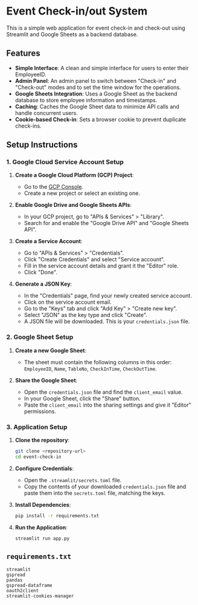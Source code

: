 # Event Check-in/out System

This is a simple web application for event check-in and check-out using Streamlit and Google Sheets as a backend database.

## Features

-   **Simple Interface**: A clean and simple interface for users to enter their EmployeeID.
-   **Admin Panel**: An admin panel to switch between "Check-in" and "Check-out" modes and to set the time window for the operations.
-   **Google Sheets Integration**: Uses a Google Sheet as the backend database to store employee information and timestamps.
-   **Caching**: Caches the Google Sheet data to minimize API calls and handle concurrent users.
-   **Cookie-based Check-in**: Sets a browser cookie to prevent duplicate check-ins.

## Setup Instructions

### 1. Google Cloud Service Account Setup

1.  **Create a Google Cloud Platform (GCP) Project**:
    -   Go to the [GCP Console](https://console.cloud.google.com/).
    -   Create a new project or select an existing one.

2.  **Enable Google Drive and Google Sheets APIs**:
    -   In your GCP project, go to "APIs & Services" > "Library".
    -   Search for and enable the "Google Drive API" and "Google Sheets API".

3.  **Create a Service Account**:
    -   Go to "APIs & Services" > "Credentials".
    -   Click "Create Credentials" and select "Service account".
    -   Fill in the service account details and grant it the "Editor" role.
    -   Click "Done".

4.  **Generate a JSON Key**:
    -   In the "Credentials" page, find your newly created service account.
    -   Click on the service account email.
    -   Go to the "Keys" tab and click "Add Key" > "Create new key".
    -   Select "JSON" as the key type and click "Create".
    -   A JSON file will be downloaded. This is your `credentials.json` file.

### 2. Google Sheet Setup

1.  **Create a new Google Sheet**:
    -   The sheet must contain the following columns in this order: `EmployeeID`, `Name`, `TableNo`, `CheckInTime`, `CheckOutTime`.

2.  **Share the Google Sheet**:
    -   Open the `credentials.json` file and find the `client_email` value.
    -   In your Google Sheet, click the "Share" button.
    -   Paste the `client_email` into the sharing settings and give it "Editor" permissions.

### 3. Application Setup

1.  **Clone the repository**:
    ```bash
    git clone <repository-url>
    cd event-check-in
    ```

2.  **Configure Credentials**:
    -   Open the `.streamlit/secrets.toml` file.
    -   Copy the contents of your downloaded `credentials.json` file and paste them into the `secrets.toml` file, matching the keys.

3.  **Install Dependencies**:
    ```bash
    pip install -r requirements.txt
    ```

4.  **Run the Application**:
    ```bash
    streamlit run app.py
    ```

## `requirements.txt`

```
streamlit
gspread
pandas
gspread-dataframe
oauth2client
streamlit-cookies-manager
```

